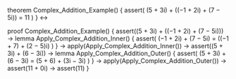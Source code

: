 theorem Complex_Addition_Example() {
  assert(
    (5 + 3i) + ((−1 + 2i) + (7 − 5i)) = 11
  )
} ↔

proof Complex_Addition_Example() {
  assert((5 + 3i) + ((−1 + 2i) + (7 − 5i))) →
  lemma Apply_Complex_Addition_Inner() {
    assert(
      (−1 + 2i) + (7 − 5i) = ((−1 + 7) + (2 − 5)i)
    )
  } →
  apply(Apply_Complex_Addition_Inner()) →
  assert((5 + 3i) + (6 − 3i)) →
  lemma Apply_Complex_Addition_Outer() {
    assert(
      (5 + 3i) + (6 − 3i) = (5 + 6) + (3i − 3i)
    )
  } →
  apply(Apply_Complex_Addition_Outer()) →
  assert(11 + 0i) →
  assert(11)
}